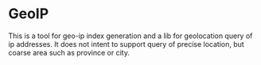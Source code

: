 # GeoIP

This is a tool for geo-ip index generation and a lib for geolocation query of ip addresses. It does not intent to
support query of precise location, but coarse area such as province or city.
